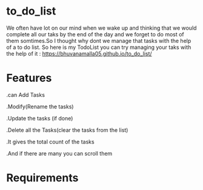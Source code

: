 # to_do_list
We often have lot on our mind when we wake up and thinking that we would complete all our taks by the end of the day
and we forget to do most of them somtimes.So I thought why dont we manage that tasks with the help of a to do list.
So here is my TodoList you can try managing your taks with the help of it : https://bhuvanamalla05.github.io/to_do_list/
# Features 
.can Add Tasks

.Modify(Rename the tasks)

.Update the tasks (if done)

.Delete all the Tasks(clear the tasks from the list)

.It gives the total count of the tasks

.And if there are many you can scroll them

# Requirements

